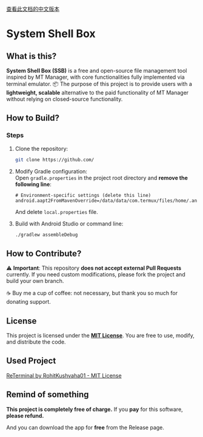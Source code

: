 [查看此文档的中文版本](README.md)

# System Shell Box

## What is this?

**System Shell Box (SSB)** is a free and open-source file management tool inspired by MT Manager, with core functionalities fully implemented via terminal emulator.
📦 The purpose of this project is to provide users with a **lightweight, scalable** alternative to the paid functionality of MT Manager without relying on closed-source functionality.

## How to Build?

### Steps
1. Clone the repository:
   ```bash
   git clone https://github.com/
   ```

2. Modify Gradle configuration:  
   Open `gradle.properties` in the project root directory and **remove the following line**:
   ```properties
   # Environment-specific settings (delete this line)
   android.aapt2FromMavenOverride=/data/data/com.termux/files/home/.androidide/aapt2
   ```
   
   And delete `local.properties` file.

3. Build with Android Studio or command line:
   ```bash
   ./gradlew assembleDebug
   ```

## How to Contribute?

⚠️ **Important**: This repository **does not accept external Pull Requests** currently. If you need custom modifications, please fork the project and build your own branch.

☕ Buy me a cup of coffee: not necessary, but thank you so much for donating support.

## License
This project is licensed under the **[MIT License](LICENSE.txt)**. You are free to use, modify, and distribute the code.

## Used Project
[ReTerminal by RohitKushvaha01 - MIT License](https://github.com/RohitKushvaha01/ReTerminal)

## Remind of something
**This project is completely free of charge.** If you **pay** for this software, **please refund.**

And you can download the app for **free** from the Release page.